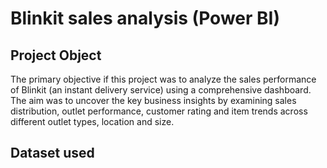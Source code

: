 # Blinkit sales analysis (Power BI)

## Project Object
The primary objective if this project was to analyze the sales performance of Blinkit (an instant delivery service) using a comprehensive dashboard. The aim was to uncover the key business insights by examining sales distribution, outlet performance, customer rating and item trends across different outlet types, location and size.

## Dataset used
